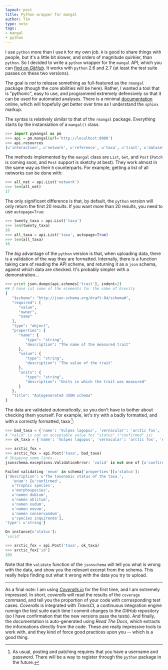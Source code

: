 ```yaml
---
layout: post
title: Python wrapper for mangal
author: Tim
type: note
tags:
- mangal
- python
---
```


I use `python` more than I use `R` for my own job. `R` is good to share
things with people, but it's a little bit slower, and orders of magnitude
quirkier, than `python`. So I decided to write a `python` wrapper for the
`mangal` API, which you can [find on *GitHub*][pymangal]. It works with
`python` 2.6 and 2.7 (at least the test suite passes on these two versions).

The goal is *not* to release something as full-featured as the `rmangal`
package (though the core abilities will be here). Rather, I wanted a tool that
is "pythonic", easy to use, and programmed extremely defensively so that it
can be used for automated analyses. There is a minimal [documentation][rtfd]
online, which will hopefully get better over time as I understand the
`sphinx` markup.

The syntax is relatively similar to that of the `rmangal` package. Everything starts by the instansiation of a `mangal()` class.

~~~python
>>> import pymangal as pm
>>> api = pm.mangal(url='http://localhost:8000')
>>> api.resources
[u'interaction', u'network', u'reference', u'taxa', u'trait', u'dataset', u'environment', u'item', u'user', u'population']
~~~

The methods implemented by the `mangal` class are `List`, `Get`, and `Post`
(`Patch` is coming soon, and `Post` support is sketchy at best). They work
almost in the same way as their `R` counterparts. For example, getting a
list of all networks can be done with:

~~~python
>>> all_net = api.List('network')
>>> len(all_net)
17
~~~

The only significant difference is that, by default, the `python` version will only return the first 20 results. If you want more than 20  results, you need to use `autopage=True`:

~~~python
>>> twenty_taxa = api.List('taxa')
>>> len(twenty_taxa)
20
>>> all_taxa = api.List('taxa', autopage=True)
>>> len(all_taxa)
38
~~~

The *big* advantage of the `python` version is that, when uploading data, there
is a validation of the way they are formatted. Internally, there is a function
taking care of reading the API scheme, and returning it as a `json` schema,
against which data are checked. It's probably simpler with a demonstration...

~~~python
>>> print json.dumps(api.schemes['trait'], indent=2)
## I have cut some of the elements for the sake of brevity
{
   "$schema": "http://json-schema.org/draft-04/schema#", 
   "required": [
      "value", 
      "owner", 
      "name"
   ], 
   "type": "object", 
   "properties": {
      "name": {
         "type": "string", 
         "description": "The name of the measured trait"
      }, 
      "value": {
         "type": "string", 
         "description": "The value of the trait"
      }, 
      "units": {
         "type": "string", 
         "description": "Units in which the trait was measured"
      }
   }, 
   "title": "Autogenerated JSON schema"
}
~~~

The data are validated *automatically*, so you don't have to bother about checking them yourself. For example, let's try with a badly formatted, and with a correctly formatted, taxa [^1]:

~~~python
>>> bad_taxa = {'name': 'Vulpes lagopus', 'vernacular': 'arctic fox', 'eol': 1053894, 'status': 'valid'}
# "valid" is not an acceptable value for "status" ("confirmed" is)
>>> ok_taxa = {'name': 'Vulpes lagopus', 'vernacular': 'arctic fox', 'eol': 1053894, 'status': 'confirmed'}

>>> arctic_fox = 
>>> arctic_fox = api.Post('taxa', bad_taxa)
# Skipping some lines...
jsonschema.exceptions.ValidationError: 'valid' is not one of [u'confirmed', u'trophic species', u'morphospecies', u'nomen dubium', u'nomen oblitum', u'nomen nudum', u'nomen novum', u'nomen conservandum', u'species inquirenda']

Failed validating 'enum' in schema['properties'][u'status']:
{'description': u'The taxonomic status of the taxa.',
   'enum': [u'confirmed',
   u'trophic species',
   u'morphospecies',
   u'nomen dubium',
   u'nomen oblitum',
   u'nomen nudum',
   u'nomen novum',
   u'nomen conservandum',
   u'species inquirenda'],
'type': u'string'}

On instance[u'status']:
'valid'

>>> arctic_fox = api.Post('taxa', ok_taxa)
>>> arctic_fox['id']
103
~~~

Note that the `validate` function of the `jsonschema` will tell you what is
wrong with the data, and show you the relevant excerpt from the schema. This
really helps finding out what it wrong with the data you try to upload.

---

As a final note: I am using *[Coveralls.io][coveralls]* for the first time,
and I am extremely impressed. In short, *coveralls* will read the results
of the `coverage` command, and tell you the proportion of your code with
corresponding test cases. *Coveralls* is integrated with *TravisCI*, a
continuous integration engine runnign the test suite each time I commit
changes to the *GitHub* repository (so I have confirmation that the new
versions pass  the tests). And finally, the documentation is auto-generated
using *Read The Docs*, which extracts the informations directly from the
code. These are really impressive tools to work with, and they kind of force
good practices upon you -- which is a good thing.

[^1]: As usual, posting and patching requires that you have a username and password. There will be a way to register through the `python` package in the future.

[pymangal]: https://github.com/mangal-wg/pymangal
[coveralls]: https://coveralls.io/r/mangal-wg/pymangal
[rtfd]: http://pymangal.readthedocs.org/en/latest/
